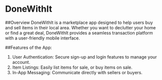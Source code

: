 # DoneWithIt

##Overview
DoneWithIt is a marketplace app designed to help users buy and sell items in their local area. Whether you want to declutter your home or find a great deal, DoneWithIt provides a seamless transaction platform with a user-friendly mobile interface.


##Features of the App:
1. User Authentication: Secure sign-up and login features to manage your account.
2. Item Listings: Easily list items for sale, or buy items on sale.
3. In-App Messaging: Communicate directly with sellers or buyers.

